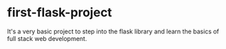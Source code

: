 # first-flask-project
It's a very basic project to step into the flask library and learn the basics of full stack web development.
